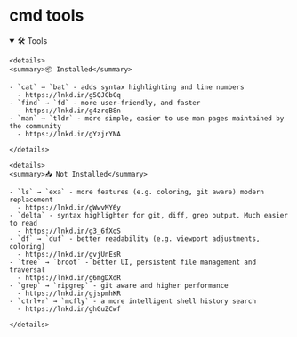 # cmd tools

<details open>
<summary>🛠️ Tools</summary>


    <details>
    <summary>📦 Installed</summary>
    
    - `cat` → `bat` - adds syntax highlighting and line numbers
      - https://lnkd.in/g5QJCbCq
    - `find` → `fd` - more user-friendly, and faster
      - https://lnkd.in/g4zrqB8n
    - `man` → `tldr` - more simple, easier to use man pages maintained by the community
      - https://lnkd.in/gYzjrYNA
    
    </details>
    
    <details>
    <summary>📥 Not Installed</summary>
    
    - `ls` → `exa` - more features (e.g. coloring, git aware) modern replacement
      - https://lnkd.in/gWwvMY6y
    - `delta` - syntax highlighter for git, diff, grep output. Much easier to read
      - https://lnkd.in/g3_6fXqS
    - `df` → `duf` - better readability (e.g. viewport adjustments, coloring)
      - https://lnkd.in/gvjUnEsR
    - `tree` → `broot` - better UI, persistent file management and traversal
      - https://lnkd.in/g6mgDXdR
    - `grep` → `ripgrep` - git aware and higher performance
      - https://lnkd.in/gjspmhKR
    - `ctrl+r` → `mcfly` - a more intelligent shell history search
      - https://lnkd.in/ghGuZCwf
    
    </details>

</details>

